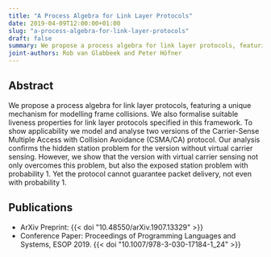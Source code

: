 ```yaml
---
title: "A Process Algebra for Link Layer Protocols"
date: 2019-04-09T12:00:00+01:00
slug: "a-process-algebra-for-link-layer-protocols"
draft: false
summary: We propose a process algebra for link layer protocols, featuring a unique mechanism for modelling frame collisions. We also formalise suitable liveness properties for link layer protocols specified in this framework. To show applicability we model and analyse two versions of the Carrier-Sense Multiple Access with Collision Avoidance (CSMA/CA) protocol. Our analysis confirms the hidden station problem for the version without virtual carrier sensing. However, we show that the version with virtual carrier sensing not only overcomes this problem, but also the exposed station problem with probability 1. Yet the protocol cannot guarantee packet delivery, not even with probability 1.
joint-authors: Rob van Glabbeek and Peter Höfner
---
```


## Abstract

We propose a process algebra for link layer protocols, featuring a unique mechanism for modelling frame collisions. We also formalise suitable liveness properties for link layer protocols specified in this framework. To show applicability we model and analyse two versions of the Carrier-Sense Multiple Access with Collision Avoidance (CSMA/CA) protocol. Our analysis confirms the hidden station problem for the version without virtual carrier sensing. However, we show that the version with virtual carrier sensing not only overcomes this problem, but also the exposed station problem with probability 1. Yet the protocol cannot guarantee packet delivery, not even with probability 1.

## Publications

* ArXiv Preprint: {{< doi "10.48550/arXiv.1907.13329" >}}
* Conference Paper: Proceedings of Programming Languages and Systems, ESOP 2019.
  {{< doi "10.1007/978-3-030-17184-1_24" >}}
